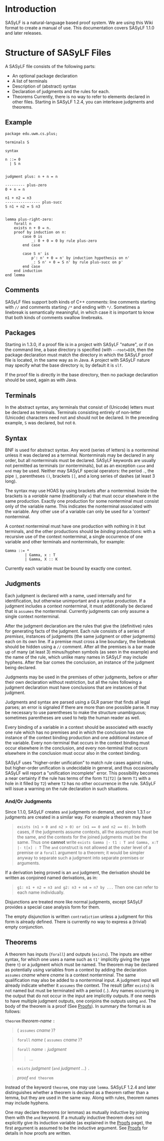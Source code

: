 # Introduction #

SASyLF is a natural-language based proof system.
We are using this Wiki format to create a manual of use.
This documentation covers SASyLF 1.1.0 and later releases.


# Structure of SASyLF Files #

A SASyLF file consists of the following parts:
  * An optional package declaration
  * A list of terminals
  * Description of (abstract) syntax
  * Declaration of judgments and the rules for each.
  * Theorems
Currently, there is no way to refer to elements declared in other files.  Starting in SASyLF 1.2.4, you can interleave judgments and theorems.

## Example ##


```
package edu.uwm.cs.plus;

terminals S

syntax

n ::= 0
  | S n


judgment plus: n + n = n

--------- plus-zero
0 + n = n

n1 + n2 = n3
---------------- plus-succ
S n1 + n2 = S n3


lemma plus-right-zero:
    forall n
    exists n + 0 = n.
    proof by induction on n:
        case 0 is
            _: 0 + 0 = 0 by rule plus-zero
        end case

        case S n' is
            p': n' + 0 = n' by induction hypothesis on n'
            _: S n' + 0 = S n' by rule plus-succ on p'
        end case
    end induction
end lemma
```

## Comments ##

SASyLF files support both kinds of C++ comments: line comments starting with `//` and comments starting `/*` and ending with `*/`.  Sometimes a linebreak is semantically meaningful, in which case it is important to know that both kinds of comments swallow linebreaks.

## Packages ##

Starting in 1.3.0, if a proof file is in a project with SASyLF "nature", or if on the command line, a base directory is specified (with `--root=DIR`, then the package declaration must match the directory in which the SASyLF proof file is located, in the same way as in Java.  A project with SASyLF nature may specify what the base directory is; by default it is `slf`.

If the proof file is directly in the base directory, then no package declaration should be used, again as with Java.


## Terminals ##

In the abstract syntax, any terminals that consist of (Unicode) letters must be declared
as terminals.  Terminals consisting entirely of non-letter (Unicode) characters need not and should not be declared.  In the preceding example, `S` was declared, but not `0`.

## Syntax ##

BNF is used for abstract syntax.  Any word (series of letters) is a nonterminal unless it was
declared as a terminal.  Nonterminals may be declared in any order, but all nonterminals must be declared.  SASyLF keywords are usually not permitted as terminals (or nonterminals),
but as an exception `case` and `end` may be used.  Neither may SASyLF special operators:
the period `.`, the pipe `|`, parentheses `()`, brackets `[]`, and a long series of dashes (at least 3 long).

The syntax may use HOAS by using brackets after a nonterminal.  Inside the brackets is a _variable_ name (traditionally `x`) that must occur elsewhere in the same production.  Exactly one production for some nonterminal must consist only of the variable name.  This indicates the nonterminal associated with the variable.
Any other use of a variable can only be used for a 'context' nonterminal.

A context nonterminal must have one production with nothing in it but terminals, and the other productions should be _binding_ productions: with a recursive use of the context nonterminal, a single occurrence of one variable and other terminals and nonterminals, for example:
```
Gamma ::= *
         | Gamma, x : T
         | Gamma, X :: K
```
Currently each variable must be bound by exactly one context.

## Judgments ##

Each judgment is declared with a name, used internally and for identification, but otherwise unimportant and a syntax production.  If a judgment includes a context nonterminal, it must additionally be declared that is `assumes` the nonterminal.  Currently judgments can only assume a single context nonterminal.

After the judgment declaration are the rules that give the (definitive) rules for generating facts of the judgment.  Each rule consists of a series of _premises_, instances of judgments (the same judgment or other judgments) each on its own line.  If a premise must cross a line boundary, the linebreak should be hidden using a `//` comment.  After all the premises is a bar made up of many (at least 3) minus/hyphen symbols (as seen in the example) and the name of the rule, which unlike many
names in SASyLF may include hyphens.
After the bar comes the conclusion, an instance of the judgment being declared.

Judgments may be used in the premises of other judgments, before or after their own declaration without restriction, but all the rules following a judgment declaration must have conclusions
that are instances of that judgment.

Judgments and syntax are parsed using a GLR parser that finds all legal parses; an error is signaled if there are more than one possible parse.  It may be necessary to use parentheses to make the structure unambiguous; sometimes parentheses are used to help the human reader as well.

Every binding of a variable in a context should be associated with exactly one rule which has no premises and in which the conclusion has one instance of the context binding production and one additional instance of the variable.  Every non-terminal that occurs in the context binding must occur elsewhere in the conclusion, and every non-terminal that occurs elsewhere in the conclusion must occur also in the context binding.

SASyLF uses "higher-order unification" to match rule cases against rules, but higher-order unification is undecidable in general, and thus occasionally SASyLF will report a "unification incomplete" error.  This possibility becomes a near certainty if the rule has terms of the form `T1[T2]` (a term `T1` with a hole in it filled by `T2`) where `T2` has no other occurrence in the rule.  SASyLF will issue a warning on the rule declaration in such situations.

### And/Or Judgments ###

Since 1.1.0, SASyLF creates `and` judgments on demand, and since 1.3.1 `or` judgments are created in a similar way.  For example a theorem may have
> `exists (n1 > 0 and n2 > 0) or (n1 == 0 and n2 == 0).`
In both cases, if the judgments assume contexts, all the assumptions must be the same, and the contexts for the joined judgments must be the same.  Thus one **cannot** write
> `exists Gamma |- t1 : T and Gamma, x:T |- t[x] : T`
The `and` construct is not allowed at the outer level of a premise or a `forall` argument to a theorem; it would be simpler anyway to separate such a judgment into separate premises or arguments.

If a derivation being proved is an `and` judgment, the derivation should be written as conjoined named derivations, as in:
> `g1: n1 + n2 = n3 and g2: n3 + n4 = n7 by ...`
Then one can refer to each name individually.

Disjunctions are treated more like normal judgments, except SASyLF provides a special case analysis form for them.

The empty disjunction is written `contradiction` unless a judgment for this form is already defined.  There is currently no way to express a (trivial) empty conjunction.

## Theorems ##

A theorem has inputs (`forall`) and outputs (`exists`).
The inputs are either syntax, for which one uses a name such as `t1'` implicitly giving the type (here `t`) or a judgment which must be named.  The theorem may be declared as potentially using variables from a context by adding the declaration `assumes` _cname_ where _cname_ is a context nonterminal.  The same qualification may also be added to a nonterminal input.  A judgment input will already indicate whether it `assumes` the context.
The result (after `exists`) is not named but must be terminated with a period (`.`).
Any names occurring in the output that do not occur in the input are implicitly outputs.
If one needs to have multiple judgment outputs, one conjoins the outputs using `and`.
The body of the theorem is a proof (See [Proofs](Proofs.md)).
In summary the format is as follows:

`theorem` <i>theorem-name</i> `:`
> ( `assumes` <i>cname</i> )?

> `forall` <i>name</i> ( `assumes` <i>cname</i> )?

> `forall` <i>name</i> `:` <i>judgment</i>
> > ...

> `exists` <i>judgment</i> (`and` <i>judgment</i> ...) `.`

> <i>proof</i>
`end theorem`

Instead of the keyword `theorem`, one may use `lemma`.  SASyLF 1.2.4 and later distinguishes whether a theorem is declared as a theorem rather than a lemma, but they are used in the same way.
Along with rules, theorem names may include hyphens.

One may declare theorems (or lemmas) as mutually inductive by joining them with the `and` keyword.
If a mutually inductive theorem does not explicitly give its induction variable (as explained in the [Proofs](Proofs.md)
page), the first argument is assumed to be the inductive argument.
See [Proofs](Proofs.md) for details in how proofs are written.